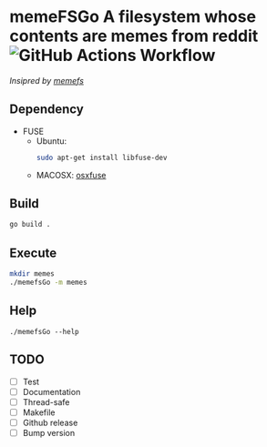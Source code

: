 # memeFSGo A filesystem whose contents are memes from reddit ![GitHub Actions Workflow](https://github.com/plsmaop/memeFSGo/workflows/CI/badge.svg)
*Insipred by [memefs](https://github.com/svenstaro/memefs)*

## Dependency
- FUSE
  - Ubuntu: 
    ```bash
    sudo apt-get install libfuse-dev
    ```
  - MACOSX: [osxfuse](https://osxfuse.github.io/)

## Build
```bash
go build .
```

## Execute
```bash
mkdir memes
./memefsGo -m memes
```

## Help
```
./memefsGo --help
```

## TODO
- [ ] Test
- [ ] Documentation
- [ ] Thread-safe
- [ ] Makefile
- [ ] Github release
- [ ] Bump version

